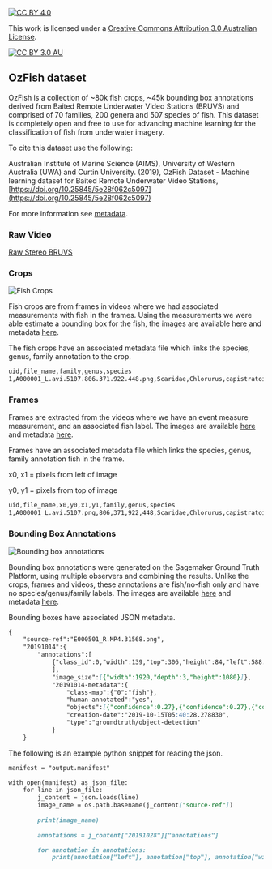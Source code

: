 [![CC BY 4.0][cc-by-shield]][cc-by]

This work is licensed under a [Creative Commons Attribution 3.0 Australian License][cc-by].

[![CC BY 3.0 AU][cc-by-image]][cc-by]

[cc-by]: http://creativecommons.org/licenses/by/3.0/
[cc-by-image]: https://i.creativecommons.org/l/by/3.0/88x31.png
[cc-by-shield]: https://img.shields.io/badge/License-CC%20BY%203.0-lightgrey.svg

## OzFish dataset

OzFish is a collection of ~80k fish crops, ~45k bounding box annotations derived from Baited Remote Underwater Video Stations (BRUVS) and comprised of 70 families, 200 genera and 507 species of fish. This dataset is completely open and free to use for advancing machine learning for the classification of fish from underwater imagery. 

To cite this dataset use the following: 

Australian Institute of Marine Science (AIMS), University of Western Australia (UWA) and Curtin University. (2019), OzFish Dataset - Machine learning dataset for Baited Remote Underwater Video Stations, [https://doi.org/10.25845/5e28f062c5097](https://doi.org/10.25845/5e28f062c5097)

For more information see [metadata](https://doi.org/10.25845/5e28f062c5097).

### Raw Video 

[Raw Stereo BRUVS](https://data.pawsey.org.au/public/?path=/FDFML/videos)

### Crops

![Fish Crops](https://aims.github.io/ozfish/fishcrops.png?raw=true "Fish Crops")

Fish crops are from frames in videos where we had associated measurements with fish in the frames. Using the measurements we were able estimate a bounding box for the fish, the images are available [here](https://data.pawsey.org.au/public/?path=/FDFML/crops) and metadata [here](https://data.pawsey.org.au/download/FDFML/metadata/crop_metadata.csv).

The fish crops have an associated metadata file which links the species, genus, family annotation to the crop.

```markdown
uid,file_name,family,genus,species
1,A000001_L.avi.5107.806.371.922.448.png,Scaridae,Chlorurus,capistratoides
```

### Frames

Frames are extracted from the videos where we have an event measure measurement, and an associated fish label. The images are available [here](https://data.pawsey.org.au/public/?path=/FDFML/frames) and metadata [here](https://data.pawsey.org.au/download/FDFML/metadata/frame_metadata.csv).

Frames have an associated metadata file which links the species, genus, family annotation fish in the frame.

x0, x1 = pixels from left of image

y0, y1 = pixels from top of image

```markdown
uid,file_name,x0,y0,x1,y1,family,genus,species
1,A000001_L.avi.5107.png,806,371,922,448,Scaridae,Chlorurus,capistratoides
```

### Bounding Box Annotations

![Bounding box annotations](https://aims.github.io/ozfish/bounding-box-annotations.png?raw=true "Bounding box annotations")

Bounding box annotations were generated on the Sagemaker Ground Truth Platform, using multiple observers and combining the results. Unlike the crops, frames and videos, these annotations are fish/no-fish only and have no species/genus/family labels. The images are available [here](https://data.pawsey.org.au/public/?path=/FDFML/labelled/frames) and metadata [here](https://data.pawsey.org.au/public/?path=/FDFML/labelled/manifests).

Bounding boxes have associated JSON metadata.

```markdown
{
    "source-ref":"E000501_R.MP4.31568.png",
    "20191014":{
        "annotations":[
            {"class_id":0,"width":139,"top":306,"height":84,"left":588.5},{"class_id":0,"width":229.5,"top":357,"height":331,"left":1151},{"class_id":0,"width":198.5,"top":745.5,"height":271,"left":823},{"class_id":0,"width":159.5,"top":806,"height":148.5,"left":0},{"class_id":0,"width":1014,"top":399.5,"height":395,"left":108.5}
            ],
            "image_size":[{"width":1920,"depth":3,"height":1080}]},
            "20191014-metadata":{
                "class-map":{"0":"fish"},
                "human-annotated":"yes",
                "objects":[{"confidence":0.27},{"confidence":0.27},{"confidence":0.2},{"confidence":0.27},{"confidence":0.28}],
                "creation-date":"2019-10-15T05:40:28.278830",
                "type":"groundtruth/object-detection"
            }
    }
```

The following is an example python snippet for reading the json.

```markdown
manifest = "output.manifest"

with open(manifest) as json_file:
    for line in json_file:
        j_content = json.loads(line)
        image_name = os.path.basename(j_content["source-ref"])
        
        print(image_name)
        
        annotations = j_content["20191028"]["annotations"]

        for annotation in annotations:
            print(annotation["left"], annotation["top"], annotation["width"], annotation["height"])
```
